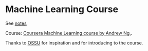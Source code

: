 # Machine Learning Course

See [notes](./coursera_notes.md)

Course: [Coursera Machine Learning course by Andrew Ng.](https://www.coursera.org/learn/machine-learning).

Thanks to [OSSU](https://github.com/ossu/computer-science) for inspiration and for introducing to the course.
